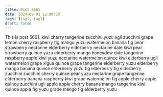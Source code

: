 ```yaml
---
title: Post 5661
date: 2024-09-01 12:00:00
tags: [tag1, tag2]
draft: false
---
```

This is post 5661.
kiwi
cherry
tangerine
zucchini
yuzu
ugli
zucchini
grape
lemon
cherry
raspberry
fig
mango
yuzu
watermelon
banana
fig
pear
strawberry
nectarine
elderberry
elderberry
nectarine
date
kiwi
pear
strawberry
quince
yuzu
elderberry
mango
honeydew
date
tangerine
raspberry
apple
kiwi
yuzu
nectarine
watermelon
quince
kiwi
elderberry
ugli
watermelon
grape
xigua
quince
grape
tangerine
elderberry
yuzu
elderberry
mango
banana
quince
elderberry
yuzu
fig
elderberry
fig
elderberry
zucchini
zucchini
cherry
quince
pear
yuzu
nectarine
grape
tangerine
elderberry
banana
raspberry
kiwi
grape
watermelon
fig
apple
cherry
apple
quince
zucchini
ugli
apple
apple
cherry
banana
mango
tangerine
kiwi
quince
apple
fig
yuzu
grape
mango
fig
elderberry
yuzu
